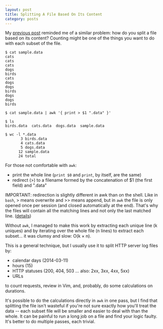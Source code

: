 ```yaml
---
layout: post
title: Splitting A File Based On Its Content
category: posts
---
```


My [previous post](https://blog.jpalardy.com/posts/alternative-to-sort-uniq-c/)
reminded me of a similar problem: how do you split a file based on its content?
Counting might be one of the things you want to do with each subset of the
file.

    $ cat sample.data
    cats
    cats
    cats
    dogs
    birds
    cats
    dogs
    dogs
    birds
    dogs
    dogs
    birds

    $ cat sample.data | awk '{ print > $1 ".data" }'

    $ ls
    birds.data  cats.data  dogs.data  sample.data

    $ wc -l *.data
           3 birds.data
           4 cats.data
           5 dogs.data
          12 sample.data
          24 total

For those not comfortable with `awk`:

* print the whole line (`print $0` and `print`, by itself, are the same)
* redirect (>) to a filename formed by the concatenation of $1 (the first field) and ".data"

IMPORTANT: redirection is slightly different in awk than on the shell. Like in
`bash`, > means overwrite and >> means append, but in `awk` the file is only
opened once per session (and closed automatically at the end). That's why the
files will contain all the matching lines and not only the last matched line. ([details](https://www.gnu.org/software/gawk/manual/html_node/Redirection.html))

Without `awk`, I managed to make this work by extracting each unique line (k
uniques) and by iterating over the whole file (n lines) to extract each
subset... it was clumsy and slow: O(k × n).

This is a general technique, but I usually use it to split HTTP server log files by:

* calendar days (2014-03-11)
* hours (15)
* HTTP statuses (200, 404, 503 … also: 2xx, 3xx, 4xx, 5xx)
* URLs

to count requests, review in Vim, and, probably, do some calculations on durations.

It's possible to do the calculations directly in `awk` in one pass, but I find
that splitting the file isn't wasteful if you're not sure exactly how you'll
treat the data -- each subset file will be smaller and easier to deal with than
the whole. It can be painful to run a long job on a file and find your logic
faulty. It's better to do multiple passes, each trivial.

